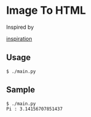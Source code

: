 Image To HTML
=============

Inspired by 

[inspiration](https://www.youtube.com/watch?v=RZBhSi_PwHU)


Usage
-----

	$ ./main.py

Sample
------

	$ ./main.py
	Pi : 3.14156707851437

